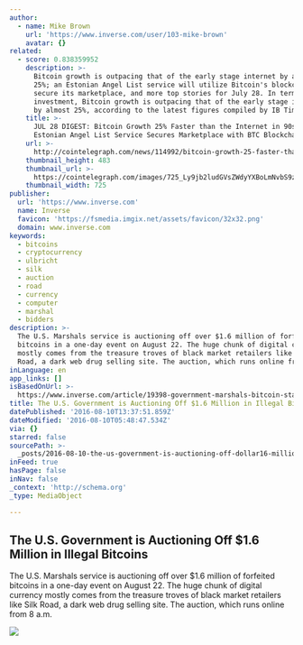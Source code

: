 ```yaml
---
author:
  - name: Mike Brown
    url: 'https://www.inverse.com/user/103-mike-brown'
    avatar: {}
related:
  - score: 0.838359952
    description: >-
      Bitcoin growth is outpacing that of the early stage internet by almost
      25%; an Estonian Angel List service will utilize Bitcoin's blockchain to
      secure its marketplace, and more top stories for July 28. In terms of
      investment, Bitcoin growth is outpacing that of the early stage internet
      by almost 25%, according to the latest figures compiled by IB Times UK.
    title: >-
      JUL 28 DIGEST: Bitcoin Growth 25% Faster than the Internet in 90s;
      Estonian Angel List Service Secures Marketplace with BTC Blockchain
    url: >-
      http://cointelegraph.com/news/114992/bitcoin-growth-25-faster-than-the-internet-in-90s-estonian-angel-list-service-secures-marketplace-with-btc-blockchain
    thumbnail_height: 483
    thumbnail_url: >-
      https://cointelegraph.com/images/725_Ly9jb2ludGVsZWdyYXBoLmNvbS9zdG9yYWdlL3VwbG9hZHMvdmlldy85OTE5MjU5NTUxNmEyZDIxZWMxOTZiZWQzNjI2MjQ0NS5wbmc=.jpg
    thumbnail_width: 725
publisher:
  url: 'https://www.inverse.com'
  name: Inverse
  favicon: 'https://fsmedia.imgix.net/assets/favicon/32x32.png'
  domain: www.inverse.com
keywords:
  - bitcoins
  - cryptocurrency
  - ulbricht
  - silk
  - auction
  - road
  - currency
  - computer
  - marshal
  - bidders
description: >-
  The U.S. Marshals service is auctioning off over $1.6 million of forfeited
  bitcoins in a one-day event on August 22. The huge chunk of digital currency
  mostly comes from the treasure troves of black market retailers like Silk
  Road, a dark web drug selling site. The auction, which runs online from 8 a.m.
inLanguage: en
app_links: []
isBasedOnUrl: >-
  https://www.inverse.com/article/19398-government-marshals-bitcoin-stash-silk-road
title: The U.S. Government is Auctioning Off $1.6 Million in Illegal Bitcoins
datePublished: '2016-08-10T13:37:51.859Z'
dateModified: '2016-08-10T05:48:47.534Z'
via: {}
starred: false
sourcePath: >-
  _posts/2016-08-10-the-us-government-is-auctioning-off-dollar16-million-in-illega.md
inFeed: true
hasPage: false
inNav: false
_context: 'http://schema.org'
_type: MediaObject

---
```

<article style=""><h1>The U.S. Government is Auctioning Off $1.6 Million in Illegal Bitcoins</h1><p>The U.S. Marshals service is auctioning off over $1.6 million of forfeited bitcoins in a one-day event on August 22. The huge chunk of digital currency mostly comes from the treasure troves of black market retailers like Silk Road, a dark web drug selling site. The auction, which runs online from 8 a.m.</p><img src="https://fsmedia.imgix.net/d3/3b/b6/21/73d4/4e36/907f/53d8bcf83e1e/rio-de-janeiro-brazil---august-07--ryan-held-of-the-united-states-competes-in-the-final-of-the-men.jpeg?rect=0,0,4000,3000&amp;dpr=2&amp;auto=format,compress,enhance&amp;q=75" /></article>